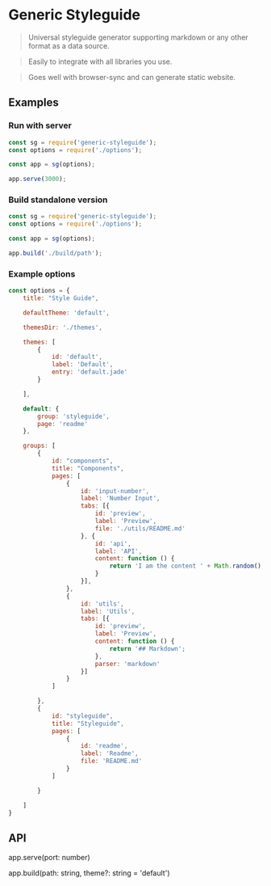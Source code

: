 # Generic Styleguide

> Universal styleguide generator supporting markdown or any other format as a data source.

> Easily to integrate with all libraries you use.

> Goes well with browser-sync and can generate static website.

## Examples

### Run with server
```js
const sg = require('generic-styleguide');
const options = require('./options');

const app = sg(options);

app.serve(3000);
```

### Build standalone version
```js
const sg = require('generic-styleguide');
const options = require('./options');

const app = sg(options);

app.build('./build/path');
```

### Example options

```js
const options = {
    title: "Style Guide",

    defaultTheme: 'default',

    themesDir: './themes',

    themes: [
        {
            id: 'default',
            label: 'Default',
            entry: 'default.jade'
        }

    ],

    default: {
        group: 'styleguide',
        page: 'readme'
    },

    groups: [
        {
            id: "components",
            title: "Components",
            pages: [
                {
                    id: 'input-number',
                    label: 'Number Input',
                    tabs: [{
                        id: 'preview',
                        label: 'Preview',
                        file: './utils/README.md'
                    }, {
                        id: 'api',
                        label: 'API',
                        content: function () {
                            return 'I am the content ' + Math.random();
                        }
                    }],
                },
                {
                    id: 'utils',
                    label: 'Utils',
                    tabs: [{
                        id: 'preview',
                        label: 'Preview',
                        content: function () {
                            return '## Markdown';
                        },
                        parser: 'markdown'
                    }]
                }
            ]

        },
        {
            id: "styleguide",
            title: "Styleguide",
            pages: [
                {
                    id: 'readme',
                    label: 'Readme',
                    file: 'README.md'
                }
            ]

        }

    ]
}
```


## API

app.serve(port: number)

app.build(path: string, theme?: string = 'default')
